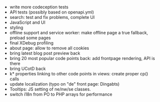 * write more codeception tests
* API tests (possibly based on openapi.yml)
* search: test and fix problems, complete UI
* JavaScript and UI
* styling
* offline support and service worker: make offline page a true fallback, preload some pages
* final XDebug profiling
* about page: allow to remove all cookies
* bring latest blog post preview back
* bring 20 most popular code points back: add frontpage rendering, API is there
* bring UCotD back
* k* properties linking to other code points in views: create proper cp() calls
* update localization (typo on "de" front page: Dingabts)
* Tooltips: JS setting of ne/nw/se classes.
* switch i18n from PO to PHP arrays for performance
